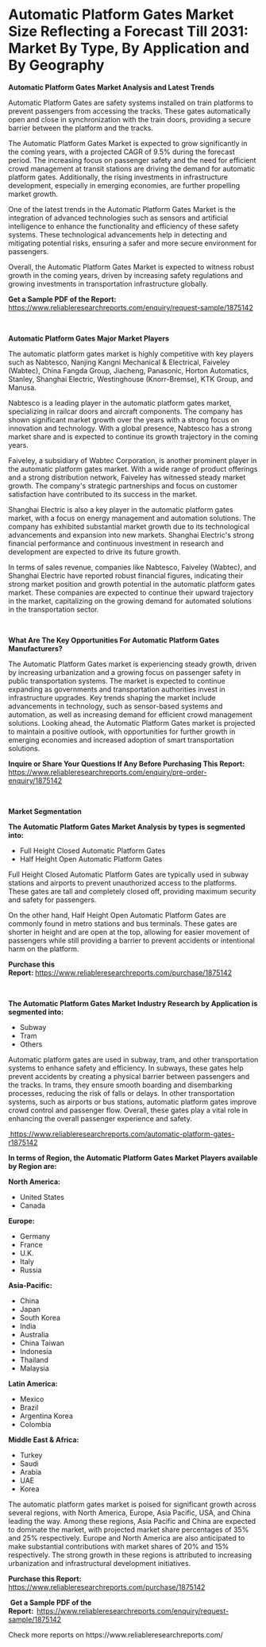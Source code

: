 <p><h1>Automatic Platform Gates Market Size Reflecting a Forecast Till 2031: Market By Type, By Application and By Geography</h1></p><p><strong>Automatic Platform Gates Market Analysis and Latest Trends</strong></p>
<p><p>Automatic Platform Gates are safety systems installed on train platforms to prevent passengers from accessing the tracks. These gates automatically open and close in synchronization with the train doors, providing a secure barrier between the platform and the tracks.</p><p>The Automatic Platform Gates Market is expected to grow significantly in the coming years, with a projected CAGR of 9.5% during the forecast period. The increasing focus on passenger safety and the need for efficient crowd management at transit stations are driving the demand for automatic platform gates. Additionally, the rising investments in infrastructure development, especially in emerging economies, are further propelling market growth.</p><p>One of the latest trends in the Automatic Platform Gates Market is the integration of advanced technologies such as sensors and artificial intelligence to enhance the functionality and efficiency of these safety systems. These technological advancements help in detecting and mitigating potential risks, ensuring a safer and more secure environment for passengers.</p><p>Overall, the Automatic Platform Gates Market is expected to witness robust growth in the coming years, driven by increasing safety regulations and growing investments in transportation infrastructure globally.</p></p>
<p><strong>Get a Sample PDF of the Report:&nbsp;</strong> <a href="https://www.reliableresearchreports.com/enquiry/request-sample/1875142">https://www.reliableresearchreports.com/enquiry/request-sample/1875142</a></p>
<p>&nbsp;</p>
<p><strong>Automatic Platform Gates Major Market Players</strong></p>
<p><p>The automatic platform gates market is highly competitive with key players such as Nabtesco, Nanjing Kangni Mechanical & Electrical, Faiveley (Wabtec), China Fangda Group, Jiacheng, Panasonic, Horton Automatics, Stanley, Shanghai Electric, Westinghouse (Knorr-Bremse), KTK Group, and Manusa.</p><p>Nabtesco is a leading player in the automatic platform gates market, specializing in railcar doors and aircraft components. The company has shown significant market growth over the years with a strong focus on innovation and technology. With a global presence, Nabtesco has a strong market share and is expected to continue its growth trajectory in the coming years.</p><p>Faiveley, a subsidiary of Wabtec Corporation, is another prominent player in the automatic platform gates market. With a wide range of product offerings and a strong distribution network, Faiveley has witnessed steady market growth. The company's strategic partnerships and focus on customer satisfaction have contributed to its success in the market.</p><p>Shanghai Electric is also a key player in the automatic platform gates market, with a focus on energy management and automation solutions. The company has exhibited substantial market growth due to its technological advancements and expansion into new markets. Shanghai Electric's strong financial performance and continuous investment in research and development are expected to drive its future growth.</p><p>In terms of sales revenue, companies like Nabtesco, Faiveley (Wabtec), and Shanghai Electric have reported robust financial figures, indicating their strong market position and growth potential in the automatic platform gates market. These companies are expected to continue their upward trajectory in the market, capitalizing on the growing demand for automated solutions in the transportation sector.</p></p>
<p>&nbsp;</p>
<p><strong>What Are The Key Opportunities For Automatic Platform Gates Manufacturers?</strong></p>
<p><p>The Automatic Platform Gates market is experiencing steady growth, driven by increasing urbanization and a growing focus on passenger safety in public transportation systems. The market is expected to continue expanding as governments and transportation authorities invest in infrastructure upgrades. Key trends shaping the market include advancements in technology, such as sensor-based systems and automation, as well as increasing demand for efficient crowd management solutions. Looking ahead, the Automatic Platform Gates market is projected to maintain a positive outlook, with opportunities for further growth in emerging economies and increased adoption of smart transportation solutions.</p></p>
<p><strong>Inquire or Share Your Questions If Any Before Purchasing This Report:</strong> <a href="https://www.reliableresearchreports.com/enquiry/pre-order-enquiry/1875142">https://www.reliableresearchreports.com/enquiry/pre-order-enquiry/1875142</a></p>
<p>&nbsp;</p>
<p><strong>Market Segmentation</strong></p>
<p><strong>The Automatic Platform Gates Market Analysis by types is segmented into:</strong></p>
<p><ul><li>Full Height Closed Automatic Platform Gates</li><li>Half Height Open Automatic Platform Gates</li></ul></p>
<p><p>Full Height Closed Automatic Platform Gates are typically used in subway stations and airports to prevent unauthorized access to the platforms. These gates are tall and completely closed off, providing maximum security and safety for passengers. </p><p>On the other hand, Half Height Open Automatic Platform Gates are commonly found in metro stations and bus terminals. These gates are shorter in height and are open at the top, allowing for easier movement of passengers while still providing a barrier to prevent accidents or intentional harm on the platform.</p></p>
<p><strong>Purchase this Report:&nbsp;</strong><a href="https://www.reliableresearchreports.com/purchase/1875142">https://www.reliableresearchreports.com/purchase/1875142</a></p>
<p>&nbsp;</p>
<p><strong>The Automatic Platform Gates Market Industry Research by Application is segmented into:</strong></p>
<p><ul><li>Subway</li><li>Tram</li><li>Others</li></ul></p>
<p><p>Automatic platform gates are used in subway, tram, and other transportation systems to enhance safety and efficiency. In subways, these gates help prevent accidents by creating a physical barrier between passengers and the tracks. In trams, they ensure smooth boarding and disembarking processes, reducing the risk of falls or delays. In other transportation systems, such as airports or bus stations, automatic platform gates improve crowd control and passenger flow. Overall, these gates play a vital role in enhancing the overall passenger experience and safety.</p></p>
<p><a href="https://www.reliableresearchreports.com/automatic-platform-gates-r1875142">&nbsp;https://www.reliableresearchreports.com/automatic-platform-gates-r1875142</a></p>
<p><strong>In terms of Region, the Automatic Platform Gates Market Players available by Region are:</strong></p>
<p>
    <p> <strong> North America: </strong>
        <ul>
            <li>United States</li>
            <li>Canada</li>
        </ul>
        </p> 
    <p> <strong> Europe: </strong>
        <ul>
            <li>Germany</li>
            <li>France</li>
            <li>U.K.</li>
            <li>Italy</li>
            <li>Russia</li>
        </ul>
        </p> 
    <p> <strong> Asia-Pacific: </strong>
        <ul>
            <li>China</li>
            <li>Japan</li>
            <li>South Korea</li>
            <li>India</li>
            <li>Australia</li>
            <li>China Taiwan</li>
            <li>Indonesia</li>
            <li>Thailand</li>
            <li>Malaysia</li>
        </ul>
        </p> 
    <p> <strong> Latin America: </strong>
        <ul>
            <li>Mexico</li>
            <li>Brazil</li>
            <li>Argentina Korea</li>
            <li>Colombia</li>
        </ul>
        </p> 
    <p> <strong> Middle East & Africa: </strong>
        <ul>
            <li>Turkey</li>
            <li>Saudi</li>
            <li>Arabia</li>
            <li>UAE</li>
            <li>Korea</li>
        </ul>
    </p>
    </p>
<p><p>The automatic platform gates market is poised for significant growth across several regions, with North America, Europe, Asia Pacific, USA, and China leading the way. Among these regions, Asia Pacific and China are expected to dominate the market, with projected market share percentages of 35% and 25% respectively. Europe and North America are also anticipated to make substantial contributions with market shares of 20% and 15% respectively. The strong growth in these regions is attributed to increasing urbanization and infrastructural development initiatives.</p></p>
<p><strong>Purchase this Report: </strong><a href="https://www.reliableresearchreports.com/purchase/1875142">https://www.reliableresearchreports.com/purchase/1875142</a></p>
<p>&nbsp;<strong>Get a Sample PDF of the Report:&nbsp;&nbsp;</strong><a href="https://www.reliableresearchreports.com/enquiry/request-sample/1875142">https://www.reliableresearchreports.com/enquiry/request-sample/1875142</a></p>
<p><strong></strong></p>
<p>Check more reports on https://www.reliableresearchreports.com/</p>
